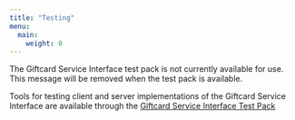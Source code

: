 ```yaml
---
title: "Testing"
menu:
  main:
    weight: 0
---
```


The Giftcard Service Interface test pack is not currently available for use. This message will be removed when the test pack is available.

Tools for testing client and server implementations of the Giftcard Service Interface are available through the [Giftcard Service Interface Test Pack](https://electrumpayments.github.io/giftcard-service-test-pack-docs/testing/)
